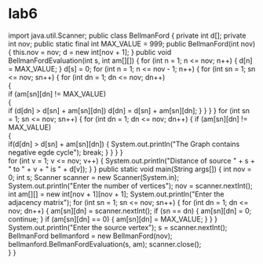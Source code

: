 # lab6

import java.util.Scanner; 
public class BellmanFord 
{ 
    private int d[]; 
    private int nov; 
    public static final int MAX_VALUE = 999; 
    public BellmanFord(int nov) 
    { 
        this.nov = nov; 
        d = new int[nov + 1]; 
    } 
    public void BellmanFordEvaluation(int s, int am[][]) 
    { 
        for (int n = 1; n <= nov; n++) 
        { 
            d[n] = MAX_VALUE; 
        } 
        d[s] = 0; 
        for (int n = 1; n <= nov - 1; n++) 
        { 
            for (int sn = 1; sn <= nov; sn++) 
            { 
                for (int dn = 1; dn <= nov; dn++)  
  {  
   if (am[sn][dn] != MAX_VALUE)  
   {  
    if (d[dn] > d[sn] + am[sn][dn]) 
                              d[dn] = d[sn] + am[sn][dn]; 
                 } 
                } 
            } 
        } 
for (int sn = 1; sn <= nov; sn++) 
        { 
            for (int dn = 1; dn <= nov; dn++) 
     { 
   if (am[sn][dn] != MAX_VALUE)  
   {  
   if(d[dn] > d[sn] + am[sn][dn]) 
                          { 
    System.out.println("The Graph contains negative egde cycle"); 
    break; 
   } 
                } 
            } 
        }   
        for (int v = 1; v <= nov; v++) 
        { 
            System.out.println("Distance of source  " + s + " to " + v + " is " + d[v]); 
        } 
    } 
    public static void main(String args[]) 
    { 
        int nov = 0; 
        int s; 
        Scanner scanner = new Scanner(System.in); 
        System.out.println("Enter the number of vertices"); 
        nov = scanner.nextInt(); 
        int am[][] = new int[nov + 1][nov + 1]; 
        System.out.println("Enter the adjacency matrix"); 
        for (int sn = 1; sn <= nov; sn++) 
        { 
            for (int dn = 1; dn <= nov; dn++) 
            { 
                am[sn][dn] = scanner.nextInt(); 
if (sn == dn) 
{ 
am[sn][dn] = 0; 
continue; 
} 
if (am[sn][dn] == 0) 
{ 
am[sn][dn] = MAX_VALUE; 
} 
} 
} 
System.out.println("Enter the source vertex"); 
s = scanner.nextInt(); 
BellmanFord bellmanford = new BellmanFord(nov); 
bellmanford.BellmanFordEvaluation(s, am); 
scanner.close();  
} 
}

